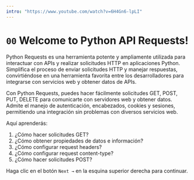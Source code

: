 ```yaml
---
intro: "https://www.youtube.com/watch?v=6H4Gn6-lpLI"
---
```


# `00` Welcome to Python API Requests!
 
Python Requests es una herramienta potente y ampliamente utilizada para interactuar con APIs y realizar solicitudes HTTP en aplicaciones Python. Simplifica el proceso de enviar solicitudes HTTP y manejar respuestas, convirtiéndose en una herramienta favorita entre los desarrolladores para integrarse con servicios web y obtener datos de APIs.

Con Python Requests, puedes hacer fácilmente solicitudes GET, POST, PUT, DELETE para comunicarte con servidores web y obtener datos. Admite el manejo de autenticación, encabezados, cookies y sesiones, permitiendo una integración sin problemas con diversos servicios web.

Aquí aprenderás:

1. ¿Cómo hacer solicitudes GET?
2. ¿Cómo obtener propiedades de datos e información?
3. ¿Cómo configurar request headers?
4. ¿Cómo configurar request content-type?
5. ¿Cómo hacer solicitudes POST?

Haga clic en el botón `Next →` en la esquina superior derecha para continuar.
